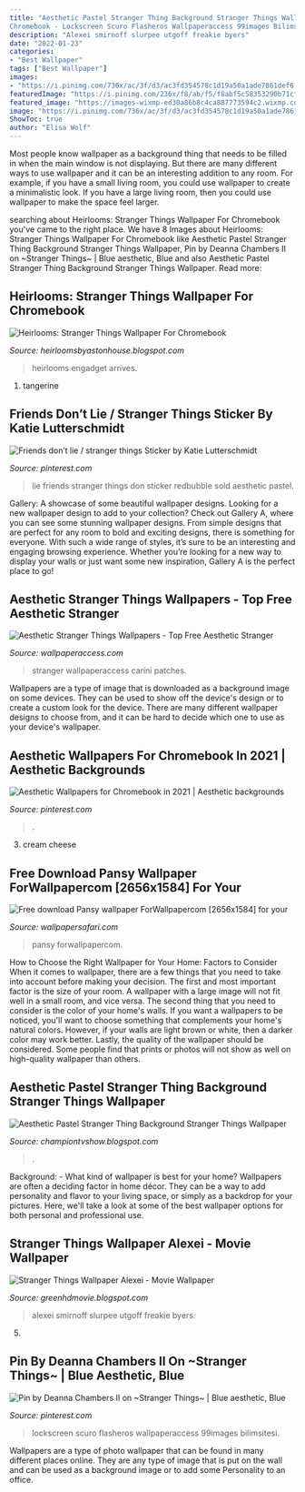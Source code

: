 ```yaml
---
title: "Aesthetic Pastel Stranger Thing Background Stranger Things Wallpaper For 
Chromebook - Lockscreen Scuro Flasheros Wallpaperaccess 99images Bilimsitesi"
description: "Alexei smirnoff slurpee utgoff freakie byers"
date: "2022-01-23"
categories:
- "Best Wallpaper"
tags: ["Best Wallpaper"]
images:
- "https://i.pinimg.com/736x/ac/3f/d3/ac3fd354578c1d19a50a1ade7861def6.jpg"
featuredImage: "https://i.pinimg.com/236x/f8/ab/f5/f8abf5c58353290b71cf2315a74009be.jpg?nii=t"
featured_image: "https://images-wixmp-ed30a86b8c4ca887773594c2.wixmp.com/f/dcc82209-bf60-45c0-ad6b-743f0ca7dc8b/ddbizfv-0ecadf23-006c-4a35-873b-65ddb4d0dc20.png?token=eyJ0eXAiOiJKV1QiLCJhbGciOiJIUzI1NiJ9.eyJzdWIiOiJ1cm46YXBwOjdlMGQxODg5ODIyNjQzNzNhNWYwZDQxNWVhMGQyNmUwIiwiaXNzIjoidXJuOmFwcDo3ZTBkMTg4OTgyMjY0MzczYTVmMGQ0MTVlYTBkMjZlMCIsIm9iaiI6W1t7InBhdGgiOiJcL2ZcL2RjYzgyMjA5LWJmNjAtNDVjMC1hZDZiLTc0M2YwY2E3ZGM4YlwvZGRiaXpmdi0wZWNhZGYyMy0wMDZjLTRhMzUtODczYi02NWRkYjRkMGRjMjAucG5nIn1dXSwiYXVkIjpbInVybjpzZXJ2aWNlOmZpbGUuZG93bmxvYWQiXX0.Mr_HKXZ4IgK9kpT9XgJAnSoPtFwEO2df-cUP1ti_yoE"
image: "https://i.pinimg.com/736x/ac/3f/d3/ac3fd354578c1d19a50a1ade7861def6.jpg"
ShowToc: true
author: "Elisa Wolf"
---
```



Most people know wallpaper as a background thing that needs to be filled in when the main window is not displaying. But there are many different ways to use wallpaper and it can be an interesting addition to any room. For example, if you have a small living room, you could use wallpaper to create a minimalistic look. If you have a large living room, then you could use wallpaper to make the space feel larger.

	

		
searching about Heirlooms: Stranger Things Wallpaper For Chromebook you've came to the right place. We have 8 Images about Heirlooms: Stranger Things Wallpaper For Chromebook like Aesthetic Pastel Stranger Thing Background Stranger Things Wallpaper, Pin by Deanna Chambers II on ~Stranger Things~ | Blue aesthetic, Blue and also Aesthetic Pastel Stranger Thing Background Stranger Things Wallpaper. Read more:
		
    
## Heirlooms: Stranger Things Wallpaper For Chromebook

<img loading=lazy src="https://o.aolcdn.com/images/dims?crop=633%2C356%2C0%2C0&amp;quality=85&amp;format=jpg&amp;resize=1600%2C900&amp;image_uri=https:%2F%2Fs.yimg.com%2Fos%2Fcreatr-uploaded-images%2F2019-08%2F3daee330-cb4e-11e9-97fb-d970e5760bb5&amp;client=a1acac3e1b3290917d92&amp;signature=6159a2590bb21405b301b2b7f41b0e33b0b26fc6" onerror="this.onerror=null;this.src='https://tse4.mm.bing.net/th?id=OIP.i6AiPE3HZpdIsQ6mocts8gHaEK&amp;pid=15.1';" alt="Heirlooms: Stranger Things Wallpaper For Chromebook">

_Source: heirloomsbyastonhouse.blogspot.com_

>heirlooms engadget arrives. 

	

1. tangerine 

    
## Friends Don’t Lie / Stranger Things Sticker By Katie Lutterschmidt

<img loading=lazy src="https://i.pinimg.com/originals/26/54/c3/2654c31a18a899c3b98de5884b407796.jpg" onerror="this.onerror=null;this.src='https://tse2.mm.bing.net/th?id=OIP.NA_T7ugmDKwlrgj2ls3X2wHaJ4&amp;pid=15.1';" alt="Friends don’t lie / stranger things Sticker by Katie Lutterschmidt">

_Source: pinterest.com_

>lie friends stranger things don sticker redbubble sold aesthetic pastel. 

	

Gallery: A showcase of some beautiful wallpaper designs.
Looking for a new wallpaper design to add to your collection? Check out Gallery A, where you can see some stunning wallpaper designs. From simple designs that are perfect for any room to bold and exciting designs, there is something for everyone. With such a wide range of styles, it’s sure to be an interesting and engaging browsing experience. Whether you’re looking for a new way to display your walls or just want some new inspiration, Gallery A is the perfect place to go!





	
	
    
## Aesthetic Stranger Things Wallpapers - Top Free Aesthetic Stranger

<img loading=lazy src="https://wallpaperaccess.com/full/1224983.jpg" onerror="this.onerror=null;this.src='https://tse1.mm.bing.net/th?id=OIP.hZ04PWGbHYnrbSmS7piuqwHaNK&amp;pid=15.1';" alt="Aesthetic Stranger Things Wallpapers - Top Free Aesthetic Stranger">

_Source: wallpaperaccess.com_

>stranger wallpaperaccess carini patches. 

	

Wallpapers are a type of image that is downloaded as a background image on some devices. They can be used to show off the device's design or to create a custom look for the device. There are many different wallpaper designs to choose from, and it can be hard to decide which one to use as your device's wallpaper.

    
## Aesthetic Wallpapers For Chromebook In 2021 | Aesthetic Backgrounds

<img loading=lazy src="https://i.pinimg.com/236x/f8/ab/f5/f8abf5c58353290b71cf2315a74009be.jpg?nii=t" onerror="this.onerror=null;this.src='https://tse1.mm.bing.net/th?id=OIP.bqhGHsXLgpfvIBRfIn_eJwAAAA&amp;pid=15.1';" alt="Aesthetic Wallpapers for Chromebook in 2021 | Aesthetic backgrounds">

_Source: pinterest.com_

>. 

	

3. cream cheese 

    
## Free Download Pansy Wallpaper ForWallpapercom [2656x1584] For Your

<img loading=lazy src="https://cdn.wallpapersafari.com/74/9/zsx7GK.jpg" onerror="this.onerror=null;this.src='https://tse2.mm.bing.net/th?id=OIP.zReNxS6Y4MYX_at-71zKFwHaEa&amp;pid=15.1';" alt="Free download Pansy wallpaper ForWallpapercom [2656x1584] for your">

_Source: wallpapersafari.com_

>pansy forwallpapercom. 

	

How to Choose the Right Wallpaper for Your Home: Factors to Consider
When it comes to wallpaper, there are a few things that you need to take into account before making your decision. The first and most important factor is the size of your room. A wallpaper with a large image will not fit well in a small room, and vice versa. 
The second thing that you need to consider is the color of your home's walls. If you want a wallpapers to be noticed, you'll want to choose something that complements your home's natural colors. However, if your walls are light brown or white, then a darker color may work better. 
Lastly, the quality of the wallpaper should be considered. Some people find that prints or photos will not show as well on high-quality wallpaper than others.

    
## Aesthetic Pastel Stranger Thing Background Stranger Things Wallpaper

<img loading=lazy src="https://i0.wp.com/ae01.alicdn.com/kf/HTB1ubHUSpzqK1RjSZFCq6zbxVXaL/-font-b-Lenovo-b-font-P8-Tab3-8-Plus-4G-font-b-Tablet-b-font.jpg?crop=5,2,900,500&amp;quality=2886" onerror="this.onerror=null;this.src='https://tse1.mm.bing.net/th?id=OIP.KtXTjqXbeE_HTqsGzdgHSwHaHa&amp;pid=15.1';" alt="Aesthetic Pastel Stranger Thing Background Stranger Things Wallpaper">

_Source: championtvshow.blogspot.com_

>. 

	

Background: - What kind of wallpaper is best for your home?
Wallpapers are often a deciding factor in home décor. They can be a way to add personality and flavor to your living space, or simply as a backdrop for your pictures. Here, we'll take a look at some of the best wallpaper options for both personal and professional use.

    
## Stranger Things Wallpaper Alexei - Movie Wallpaper

<img loading=lazy src="https://images-wixmp-ed30a86b8c4ca887773594c2.wixmp.com/f/dcc82209-bf60-45c0-ad6b-743f0ca7dc8b/ddbizfv-0ecadf23-006c-4a35-873b-65ddb4d0dc20.png?token=eyJ0eXAiOiJKV1QiLCJhbGciOiJIUzI1NiJ9.eyJzdWIiOiJ1cm46YXBwOjdlMGQxODg5ODIyNjQzNzNhNWYwZDQxNWVhMGQyNmUwIiwiaXNzIjoidXJuOmFwcDo3ZTBkMTg4OTgyMjY0MzczYTVmMGQ0MTVlYTBkMjZlMCIsIm9iaiI6W1t7InBhdGgiOiJcL2ZcL2RjYzgyMjA5LWJmNjAtNDVjMC1hZDZiLTc0M2YwY2E3ZGM4YlwvZGRiaXpmdi0wZWNhZGYyMy0wMDZjLTRhMzUtODczYi02NWRkYjRkMGRjMjAucG5nIn1dXSwiYXVkIjpbInVybjpzZXJ2aWNlOmZpbGUuZG93bmxvYWQiXX0.Mr_HKXZ4IgK9kpT9XgJAnSoPtFwEO2df-cUP1ti_yoE" onerror="this.onerror=null;this.src='https://tse2.mm.bing.net/th?id=OIP.Wt3cnWa1SHEQhwaLPKJ-kgHaHh&amp;pid=15.1';" alt="Stranger Things Wallpaper Alexei - Movie Wallpaper">

_Source: greenhdmovie.blogspot.com_

>alexei smirnoff slurpee utgoff freakie byers. 

	

5.

    
## Pin By Deanna Chambers II On ~Stranger Things~ | Blue Aesthetic, Blue

<img loading=lazy src="https://i.pinimg.com/736x/ac/3f/d3/ac3fd354578c1d19a50a1ade7861def6.jpg" onerror="this.onerror=null;this.src='https://tse4.mm.bing.net/th?id=OIP.LSX94XI_XvHurfnrElLGRwHaNK&amp;pid=15.1';" alt="Pin by Deanna Chambers II on ~Stranger Things~ | Blue aesthetic, Blue">

_Source: pinterest.com_

>lockscreen scuro flasheros wallpaperaccess 99images bilimsitesi. 

	



Wallpapers are a type of photo wallpaper that can be found in many different places online. They are any type of image that is put on the wall and can be used as a background image or to add some Personality to an office.

